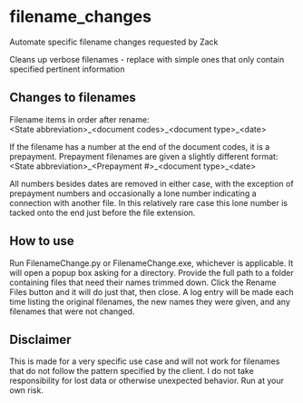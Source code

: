 ﻿# filename_changes

Automate specific filename changes requested by Zack

Cleans up verbose filenames - replace with simple ones that only contain specified pertinent information

## Changes to filenames

Filename items in order after rename:  
\<State abbreviation\>\_\<document codes\>\_\<document type\>\_\<date\>

If the filename has a number at the end of the document codes, it is a prepayment. Prepayment filenames are given a slightly different format:  
\<State abbreviation\>\_\<Prepayment \#\>\_\<document type\>\_\<date\>

All numbers besides dates are removed in either case, with the exception of prepayment numbers and occasionally a lone number indicating a connection with another file. In this relatively rare case this lone number is tacked onto the end just before the file extension.

## How to use

Run FilenameChange.py or FilenameChange.exe, whichever is applicable. It will open a popup box asking for a directory. Provide the full path to a folder containing files that need their names trimmed down. Click the Rename Files button and it will do just that, then close. A log entry will be made each time listing the original filenames, the new names they were given, and any filenames that were not changed.

## Disclaimer

This is made for a very specific use case and will not work for filenames that do not follow the pattern specified by the client. I do not take responsibility for lost data or otherwise unexpected behavior. Run at your own risk.
